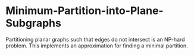 # Minimum-Partition-into-Plane-Subgraphs
Partitioning planar graphs such that edges do not intersect is an NP-hard problem. This implements an approximation for finding a minimal partition.
